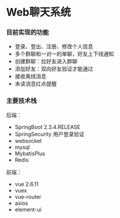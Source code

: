# Web聊天系统
### 目前实现的功能
* 登录、登出、注册、修改个人信息
* 多个群聊和一对一的单聊，好友上下线通知
* 创建群聊：拉好友进入群聊
* 添加好友：双向好友验证才能通过
* 接收离线消息
* 未读消息红点提醒


###  主要技术栈
后端：
* SpringBoot  2.3.4.RELEASE
* SpringSecurity 用户登录验证 
* websocket
* mysql
* MybatisPlus
* Redis

前端：
* vue 2.6.11
* vuex
* vue-router
* axios
* element-ui
